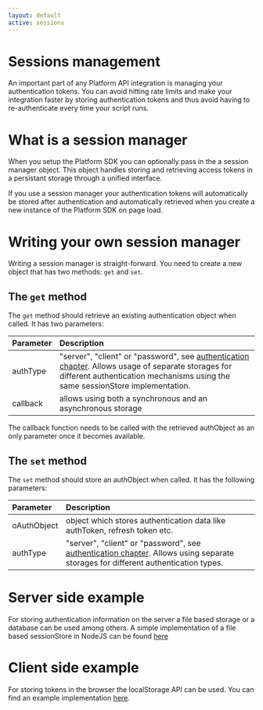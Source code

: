 ```yaml
---
layout: default
active: sessions
---
```

# Sessions management
An important part of any Platform API integration is managing your authentication tokens. You can avoid hitting rate limits and make your integration faster by storing authentication tokens and thus avoid having to re-authenticate every time your script runs.

# What is a session manager
When you setup the Platform SDK you can optionally pass in the a session manager object. This object handles storing and retrieving access tokens in a persistant storage through a unified interface.

If you use a session manager your authentication tokens will automatically be stored after authentication and automatically retrieved when you create a new instance of the Platform SDK on page load.

# Writing your own session manager
Writing a session manager is straight-forward. You need to create a new object that has two methods: `get` and `set`.

## The `get` method
The `get` method should retrieve an existing authentication object when called. It has two parameters:
 
Parameter      | Description
:------------- | :-------------
authType       | "server", "client" or "password", see [authentication chapter](../authentication). Allows usage of separate storages for different authentication mechanisms using the same sessionStore implementation.
callback       |  allows using both a synchronous and an asynchronous storage

The callback function needs to be called with the retrieved authObject as an only parameter once it becomes available.

## The `set` method
The `set` method should store an authObject when called. It has the following parameters:

Parameter      | Description
:------------- | :-------------
oAuthObject    | object which stores authentication data like authToken, refresh token etc.
authType       | "server", "client" or "password", see [authentication chapter](../authentication). Allows using separate storages for different authentication types.

# Server side example

For storing authentication information on the server a file based storage or a database can be used among others. A simple implementation of a file based sessionStore in NodeJS can be found [here](https://github.com/podio/podio-js/blob/master/examples/server_auth/sessionStore.js)

# Client side example

For storing tokens in the browser the localStorage API can be used. You can find an example implementation [here](https://github.com/podio/podio-js/blob/master/examples/client_auth/public/javascript/sessionStore.js). 
